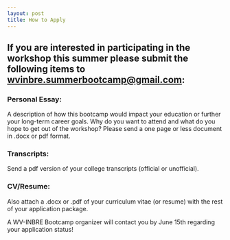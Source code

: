 ```yaml
---
layout: post
title: How to Apply
---
```


## If you are interested in participating in the workshop this summer please submit the following items to wvinbre.summerbootcamp@gmail.com:

### Personal Essay:
A description of how this bootcamp would impact your education or further your long-term career goals. Why do you want to attend and what do you hope to get out of the workshop? Please send a one page or less document in .docx or pdf format.

### Transcripts:
Send a pdf version of your college transcripts (official or unofficial).

### CV/Resume:
Also attach a .docx or .pdf of your curriculum vitae (or resume) with the rest of your application package.

A WV-INBRE Bootcamp organizer will contact you by June 15th regarding your application status!

